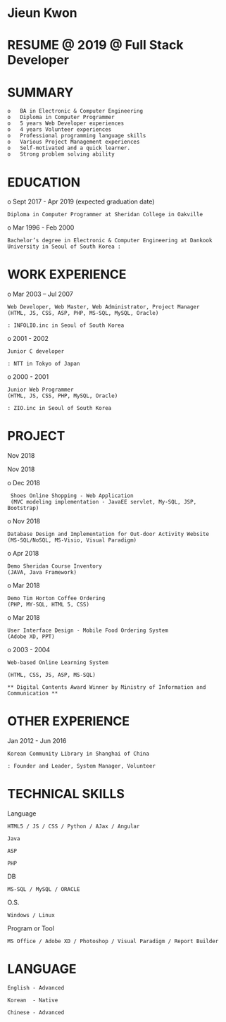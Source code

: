 


 #               Jieun Kwon



# RESUME @ 2019 @ Full Stack Developer


# SUMMARY

    o	BA in Electronic & Computer Engineering
    o	Diploma in Computer Programmer
    o	5 years Web Developer experiences
    o	4 years Volunteer experiences
    o	Professional programming language skills
    o	Various Project Management experiences 
    o	Self-motivated and a quick learner.
    o	Strong problem solving ability



# EDUCATION


o Sept 2017 - Apr 2019 (expected graduation date)	

    Diploma in Computer Programmer at Sheridan College in Oakville  
    
o Mar 1996 - Feb 2000	

    Bachelor’s degree in Electronic & Computer Engineering at Dankook University in Seoul of South Korea :    
    


# WORK EXPERIENCE                 



o Mar 2003 – Jul 2007	

    Web Developer, Web Master, Web Administrator, Project Manager
    (HTML, JS, CSS, ASP, PHP, MS-SQL, MySQL, Oracle) 
    
    : INFOLIO.inc in Seoul of South Korea
    
    
    
o 2001 - 2002	

    Junior C developer
    
    : NTT in Tokyo of Japan
    
    
o 2000 - 2001	

    Junior Web Programmer
    (HTML, JS, CSS, PHP, MySQL, Oracle) 
    
    : ZIO.inc in Seoul of South Korea
    
 
# PROJECT

Nov 2018

	 

Nov 2018	  



o Dec 2018

     Shoes Online Shopping - Web Application
     (MVC modeling implementation - JavaEE servlet, My-SQL, JSP, Bootstrap)

o Nov 2018

    Database Design and Implementation for Out-door Activity Website
    (MS-SQL/NoSQL, MS-Visio, Visual Paradigm)

o Apr 2018	

    Demo Sheridan Course Inventory 
    (JAVA, Java Framework) 
    
o Mar 2018	

    Demo Tim Horton Coffee Ordering  
    (PHP, MY-SQL, HTML 5, CSS)
    
o Mar 2018	

    User Interface Design - Mobile Food Ordering System 
    (Adobe XD, PPT) 
    
o 2003 - 2004	

    Web-based Online Learning System
    
    (HTML, CSS, JS, ASP, MS-SQL)
    
    ** Digital Contents Award Winner by Ministry of Information and Communication **



# OTHER EXPERIENCE



Jan 2012 - Jun 2016

    Korean Community Library in Shanghai of China 
    
    : Founder and Leader, System Manager, Volunteer 
    


# TECHNICAL SKILLS


Language 
    
    HTML5 / JS / CSS / Python / AJax / Angular

    Java

    ASP

    PHP

DB 

    MS-SQL / MySQL / ORACLE

O.S. 
    
    Windows / Linux 


Program or Tool

    MS Office / Adobe XD / Photoshop / Visual Paradigm / Report Builder


# LANGUAGE


    English - Advanced

    Korean  - Native

    Chinese - Advanced


